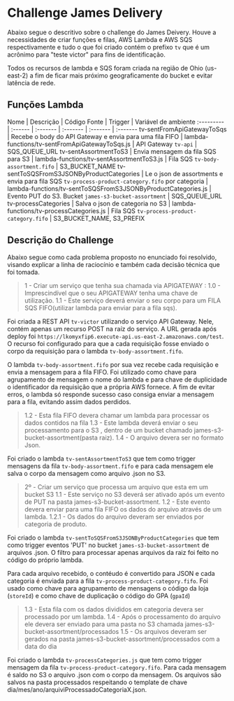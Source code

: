 # Challenge James Delivery

Abaixo segue o descritivo sobre o challenge do James Deivery. Houve a necessidades de criar funções e filas, AWS Lambda e AWS SQS respectivamente e tudo o que foi criado contém o prefixo ```tv``` que é um acrônimo para "teste victor" para fins de identificação.

Todos os recursos de lambda e SQS foram criada na região de Ohio (us-east-2) a fim de ficar mais próximo geograficamente do bucket e evitar latência de rede.

## Funções Lambda

Nome | Descrição | Código Fonte | Trigger | Variável de ambiente
:--------- | :------ | :------- | :------- | :------- | :-------
tv-sentFromApiGatewayToSqs | Recebe o body do API Gateway e envia para uma fila FIFO | lambda-functions/tv-sentFromApiGatewayToSqs.js | API Gateway ```tv-api``` | SQS_QUEUE_URL
tv-sentAssortmentToS3 | Envia mensagem da fila SQS para S3 | lambda-functions/tv-sentAssortmentToS3.js | Fila SQS ```tv-body-assortment.fifo``` | S3_BUCKET_NAME
tv-sentToSQSFromS3JSONByProductCategories | Le o json de assortments e envia para fila SQS ```tv-process-product-category.fifo``` por categoria | lambda-functions/tv-sentToSQSFromS3JSONByProductCategories.js | Evento PUT do S3. Bucket ```james-s3-bucket-assortment``` | SQS_QUEUE_URL
tv-processCategories | Salva o json de categoria no S3 | lambda-functions/tv-processCategories.js | Fila SQS ```tv-process-product-category.fifo``` | S3_BUCKET_NAME, S3_PREFIX

## Descrição do Challenge

Abaixo segue como cada problema proposto no enunciado foi resolvido, visando explicar a linha de raciocínio e também cada decisão técnica que foi tomada.

> 	1 - Criar um serviço que tenha sua chamada via APIGATEWAY :
        1.0 - Imprescindível que o seu APIGATEWAY tenha uma chave de utilização.
	    1.1 - Este serviço deverá enviar o seu corpo para um FILA SQS FIFO(utilizar lambda para enviar para a fila sqs).

Foi criada a REST API ```tv-victor``` utilizando o serviço API Gateway. Nele, contém apenas um recurso POST na raíz do serviço. A URL gerada após deploy foi ```https://lkomyxfip6.execute-api.us-east-2.amazonaws.com/test```. O recurso foi configurado para que a cada requisição fosse enviado o corpo da requisição para o lambda ```tv-body-assortment.fifo```.

O lambda ```tv-body-assortment.fifo``` por sua vez recebe cada requisição e envia a mensagem para a fila FIFO. Foi utilizado como chave para agrupamento de mensagem o nome do lambda e para chave de duplicidade o identificador da requisição que a própria AWS fornece. A fim de evitar erros, o lambda só responde sucesso caso consiga enviar a mensagem para a fila, evitando assim dados perdidos.

> 1.2 - Esta fila FIFO devera chamar um lambda para processar os dados contidos na fila
1.3 - Este lambda deverá enviar o seu processamento para o S3 , dentro de um bucket chamado james-s3-bucket-assortment(pasta raiz).
1.4 - O arquivo devera ser no formato Json.

Foi criado o lambda ```tv-sentAssortmentToS3``` que tem como trigger mensagens da fila ```tv-body-assortment.fifo``` e para cada mensagem ele salva o corpo da mensagem como arquivo .json no S3.

>2º - Criar um serviço que processa um arquivo que esta em um bucket S3
1.1 - Este serviço no S3 deverá ser ativado após um evento de PUT na pasta james-s3-bucket-assortment.
1.2 - Este evento devera enviar para uma fila FIFO os dados do arquivo através de um lambda.
1.2.1 - Os dados do arquivo deveram ser enviados por categoria de produto.

Foi criado o lambda ```tv-sentToSQSFromS3JSONByProductCategories``` que tem como trigger eventos 'PUT' no bucket ```james-s3-bucket-assortment``` de arquivos .json. O filtro para processar apenas arquivos da raiz foi feito no código do próprio lambda.

Para cada arquivo recebido, o contéudo é convertido para JSON e cada categoria é enviada para a fila ```tv-process-product-category.fifo```. Foi usado como chave para agrupamento de mensagens o código da loja (```storeId```) e como chave de duplicação o código do GPA (```gpaId```)

> 1.3 - Esta fila com os dados divididos em categoria devera ser processado por um lambda.
1.4 - Após o processamento do arquivo ele devera ser enviado para uma pasta no S3 chamada james-s3-bucket-assortment/processados
1.5 - Os arquivos deveram ser gerados na pasta james-s3-bucket-assortment/processados com a data do dia

Foi criado o lambda ```tv-processCategories.js``` que tem como trigger mensagem da fila ```tv-process-product-category.fifo```. Para cada mensagem é saldo no S3 o arquivo .json com o corpo da mensagem. Os arquivos são salvos na pasta processados respeitando o template de chave dia/mes/ano/arquiviProcessadoCategoriaX.json.